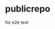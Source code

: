 # publicrepo
for e2e test








































































































































































































































































































































































































































































































































































































































































































































































































































































































































































































































































































































































































































































































































































































































































